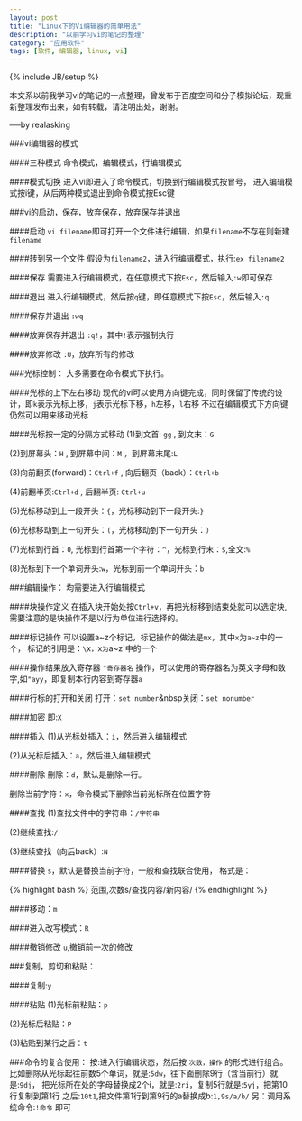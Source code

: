 ```yaml
---
layout: post
title: "Linux下的Vi编辑器的简单用法"
description: "以前学习vi的笔记的整理"
category: "应用软件"
tags: [软件, 编辑器, linux, vi]
---
```

{% include JB/setup %}

本文系以前我学习vi的笔记的一点整理，曾发布于百度空间和分子模拟论坛，现重新整理发布出来，如有转载，请注明出处，谢谢。

──by realasking

###vi编辑器的模式

####三种模式
命令模式，编辑模式，行编辑模式

####模式切换
进入vi即进入了命令模式，切换到行编辑模式按冒号，
进入编辑模式按i键，从后两种模式退出到命令模式按Esc键

###vi的启动，保存，放弃保存，放弃保存并退出

####启动
`vi filename`即可打开一个文件进行编辑，如果`filename`不存在则新建`filename`

####转到另一个文件
假设为`filename2`，进入行编辑模式，执行:`ex filename2`

####保存 
需要进入行编辑模式，在任意模式下按`Esc`，然后输入`:w`即可保存

####退出
进入行编辑模式，然后按`q`键，即任意模式下按`Esc`，然后输入`:q`

####保存并退出
`:wq`

####放弃保存并退出
`:q!`，其中`!`表示强制执行

####放弃修改
`:U`，放弃所有的修改

###光标控制：
大多需要在命令模式下执行。

####光标的上下左右移动
现代的vi可以使用方向键完成，同时保留了传统的设计，即`k`表示光标上移，`j`表示光标下移，`h`左移，`l`右移
不过在编辑模式下方向键仍然可以用来移动光标

####光标按一定的分隔方式移动
(1)到文首: `gg` , 到文末：`G`

(2)到屏幕头：`H` , 到屏幕中间：`M` ，到屏幕末尾:`L`

(3)向前翻页(forward)：`Ctrl+f` , 向后翻页（back）：`Ctrl+b`

(4)前翻半页:`Ctrl+d` , 后翻半页: `Ctrl+u`

(5)光标移动到上一段开头：`{`，光标移动到下一段开头:`}`

(6)光标移动到上一句开头：`(`，光标移动到下一句开头：`)`

(7)光标到行首：`0`, 光标到行首第一个字符：`^`，光标到行末：`$`,全文:`%`

(8)光标到下一个单词开头:`w`，光标到前一个单词开头：`b`

###编辑操作：
均需要进入行编辑模式

####块操作定义
在插入块开始处按`Ctrl+v`，再把光标移到结束处就可以选定块,
需要注意的是块操作不是以行为单位进行选择的。

####标记操作
可以设置a~z个标记，标记操作的做法是`mx`，其中`x`为`a~z`中的一个，
标记的引用是：`\`x`，`x`为`a~z`中的一个

####操作结果放入寄存器
`"寄存器名` 操作，可以使用的寄存器名为英文字母和数字,如`"ayy`，即复制本行内容到寄存器`a`

####行标的打开和关闭
打开：`set number`&nbsp关闭：`set nonumber`

####加密
即:`X`

####插入
(1)从光标处插入：`i`，然后进入编辑模式

(2)从光标后插入：`a`，然后进入编辑模式

####删除
删除：`d`，默认是删除一行。

删除当前字符：`x`，命令模式下删除当前光标所在位置字符

####查找
(1)查找文件中的字符串：`/字符串`

(2)继续查找:`/`

(3)继续查找（向后back）:`N`

####替换 
`s`，默认是替换当前字符，一般和查找联合使用，
格式是：

{% highlight bash %}
范围,次数s/查找内容/新内容/
{% endhighlight %}

####移动：`m`

####进入改写模式：`R`

####撤销修改
`u`,撤销前一次的修改

###复制，剪切和粘贴：

####复制:`y`

####粘贴
(1)光标前粘贴：`p`

(2)光标后粘贴：`P`

(3)粘贴到某行之后：`t`

###命令的复合使用：
按:进入行编辑状态，然后按 `次数，操作` 的形式进行组合。
比如删除从光标起往前数5个单词，就是:`5dw`，往下面删除9行（含当前行）就是:`9dj`，
把光标所在处的字母替换成2个i，就是:`2ri`，复制5行就是:`5yj`，把第10行复制到第1行
之后:`10t1`,把文件第1行到第9行的a替换成b:`1,9s/a/b/`
另：调用系统命令:`!命令` 即可 

